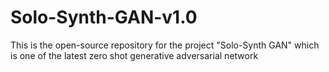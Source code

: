 # Solo-Synth-GAN-v1.0
This is the open-source repository for the project "Solo-Synth GAN" which is one of the latest zero shot generative adversarial network
